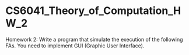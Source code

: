 # CS6041_Theory_of_Computation_HW_2
Homework 2: Write a program that simulate the execution of the following FAs. You need to implement GUI (Graphic User Interface).
